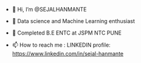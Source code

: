 - 👋 Hi, I’m @SEJALHANMANTE
- 👀 Data science and Machine Learning enthusiast
- 👀 Completed B.E ENTC at JSPM NTC PUNE 

- 📫 How to reach me : LINKEDIN profile: https://www.linkedin.com/in/sejal-hanmante

<!---
SEJALHANMANTE/SEJALHANMANTE is a ✨ special ✨ repository because its `README.md` (this file) appears on your GitHub profile.
You can click the Preview link to take a look at your changes.
--->
